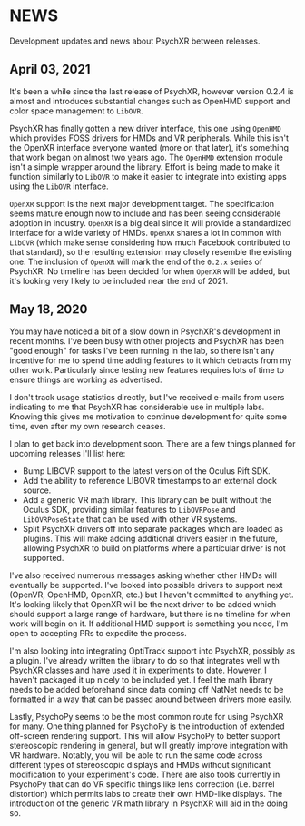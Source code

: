 NEWS
====
Development updates and news about PsychXR between releases.

April 03, 2021
--------------

It's been a while since the last release of PsychXR, however version 0.2.4 is 
almost and introduces substantial changes such as OpenHMD support and color 
space management to `LibOVR`.

PsychXR has finally gotten a new driver interface, this one using `OpenHMD` 
which provides FOSS drivers for HMDs and VR peripherals. While this isn't the 
OpenXR interface everyone wanted (more on that later), it's something that work 
began on almost two years ago. The `OpenHMD` extension module isn't a simple 
wrapper around the library. Effort is being made to make it function similarly 
to `LibOVR` to make it easier to integrate into existing apps using the `LibOVR`
interface. 

`OpenXR` support is the next major development target. The specification seems 
mature enough now to include and has been seeing considerable adoption in 
industry. `OpenXR` is a big deal since it will provide a standardized interface 
for a wide variety of HMDs. `OpenXR` shares a lot in common with `LibOVR` (which
make sense considering how much Facebook contributed to that standard), so the 
resulting extension may closely resemble the existing one. The inclusion of 
`OpenXR` will mark the end of the `0.2.x` series of PsychXR. No timeline has 
been decided for when `OpenXR` will be added, but it's looking very likely to be 
included near the end of 2021.

May 18, 2020
------------
You may have noticed a bit of a slow down in PsychXR's development in recent 
months. I've been busy with other projects and PsychXR has been "good enough" 
for tasks I've been running in the lab, so there isn't any incentive for me to 
spend time adding features to it which detracts from my other work. Particularly 
since testing new features requires lots of time to ensure things are working as 
advertised.

I don't track usage statistics directly, but I've received e-mails from users
indicating to me that PsychXR has considerable use in multiple labs. Knowing 
this gives me motivation to continue development for quite some time, even after 
my own research ceases.

I plan to get back into development soon. There are a few things planned 
for upcoming releases I'll list here:

* Bump LIBOVR support to the latest version of the Oculus Rift SDK.
* Add the ability to reference LIBOVR timestamps to an external clock
  source. 
* Add a generic VR math library. This library can be built without the 
  Oculus SDK, providing similar features to `LibOVRPose` and 
  `LibOVRPoseState` that can be used with other VR systems.
* Split PsychXR drivers off into separate packages which are loaded as
  plugins. This will make adding additional drivers easier in the future,
  allowing PsychXR to build on platforms where a particular driver is 
  not supported.
  
I've also received numerous messages asking whether other HMDs will 
eventually be supported. I've looked into possible drivers to support 
next (OpenVR, OpenHMD, OpenXR, etc.) but I haven't committed to anything
yet. It's looking likely that OpenXR will be the next driver to be added
which should support a large range of hardware, but there is no timeline
for when work will begin on it. If additional HMD support is something 
you need, I'm open to accepting PRs to expedite the process.

I'm also looking into integrating OptiTrack support into PsychXR, 
possibly as a plugin. I've already written the library to do so that 
integrates well with PsychXR classes and have used it in experiments to
date. However, I haven't packaged it up nicely to be included yet. I 
feel the math library needs to be added beforehand since data coming off
NatNet needs to be formatted in a way that can be passed around between
drivers more easily.

Lastly, PsychoPy seems to be the most common route for using PsychXR for
many. One thing planned for PsychoPy is the introduction of extended 
off-screen rendering support. This will allow PsychoPy to better support 
stereoscopic rendering in general, but will greatly improve integration 
with VR hardware. Notably, you will be able to run the same code across
different types of stereoscopic displays and HMDs without significant 
modification to your experiment's code. There are also tools currently 
in PsychoPy that can do VR specific things like lens correction (i.e. 
barrel distortion) which permits labs to create their own HMD-like 
displays. The introduction of the generic VR math library in PsychXR will 
aid in the doing so.

